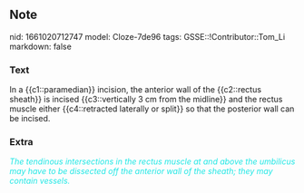 ## Note
nid: 1661020712747
model: Cloze-7de96
tags: GSSE::!Contributor::Tom_Li
markdown: false

### Text
<div>
  In a {{c1::paramedian}} incision, the anterior wall of the
  {{c2::rectus sheath}} is incised {{c3::vertically 3 cm from the
  midline}} and the rectus muscle either {{c4::retracted laterally
  or split}} so that the posterior wall can be incised.
</div>

### Extra
<div>
  <i><font color="#1DE7E5">The tendinous intersections in the
  rectus muscle at and above the umbilicus may have to be dissected
  off the anterior wall of the sheath; they may contain
  vessels.</font></i>
</div>
